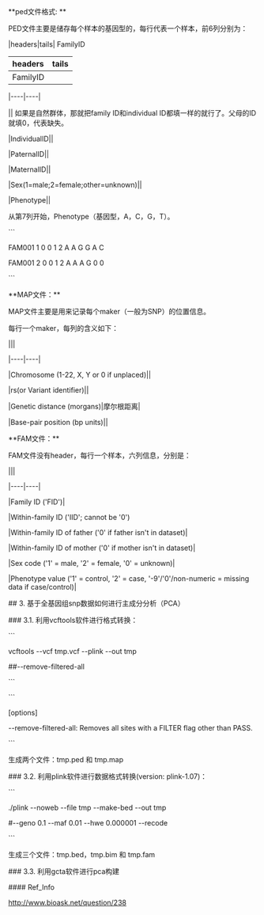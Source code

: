**ped文件格式:**

PED文件主要是储存每个样本的基因型的，每行代表一个样本，前6列分别为：



\|headers\|tails\|FamilyID

| headers | tails |
| :--- | :--- |
| FamilyID |  |

\|----\|----\|

\|\|如果是自然群体，那就把family ID和individual ID都填一样的就行了。父母的ID就填0，代表缺失。

\|IndividualID\|\|

\|PaternalID\|\|

\|MaternalID\|\|

\|Sex\(1=male;2=female;other=unknown\)\|\|

\|Phenotype\|\|



从第7列开始，Phenotype（基因型，A，C，G，T）。

\`\`\`

FAM001  1  0 0  1  2  A A  G G  A C 

FAM001  2  0 0  1  2  A A  A G  0 0 

\`\`\`

\*\*MAP文件：\*\*

MAP文件主要是用来记录每个maker（一般为SNP）的位置信息。

每行一个maker，每列的含义如下：



\|\|\|

\|----\|----\|

\|Chromosome \(1-22, X, Y or 0 if unplaced\)\|\|

\|rs\(or Variant identifier\)\|\|

\|Genetic distance \(morgans\)\|摩尔根距离\|

\|Base-pair position \(bp units\)\|\|



\*\*FAM文件：\*\*

FAM文件没有header，每行一个样本，六列信息，分别是：



\|\|\|

\|----\|----\|

\|Family ID \('FID'\)\|

\|Within-family ID \('IID'; cannot be '0'\)

\|Within-family ID of father \('0' if father isn't in dataset\)\|

\|Within-family ID of mother \('0' if mother isn't in dataset\)\|

\|Sex code \('1' = male, '2' = female, '0' = unknown\)\|

\|Phenotype value \('1' = control, '2' = case, '-9'/'0'/non-numeric = missing data if case/control\)\|



\#\# 3. 基于全基因组snp数据如何进行主成分分析（PCA）

\#\#\# 3.1. 利用vcftools软件进行格式转换：

\`\`\`

vcftools --vcf tmp.vcf --plink --out tmp

\#\#--remove-filtered-all

\`\`\`

\`\`\`

\[options\]

 --remove-filtered-all: Removes all sites with a FILTER flag other than PASS.

\`\`\`

生成两个文件：tmp.ped 和 tmp.map

\#\#\# 3.2. 利用plink软件进行数据格式转换\(version: plink-1.07\)：

\`\`\`

./plink --noweb --file tmp --make-bed --out tmp

\#--geno 0.1 --maf 0.01 --hwe 0.000001 --recode

\`\`\`

生成三个文件：tmp.bed，tmp.bim 和 tmp.fam

\#\#\# 3.3. 利用gcta软件进行pca构建



\#\#\#\# Ref\_Info

 http://www.bioask.net/question/238

